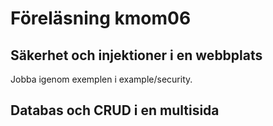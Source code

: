 Föreläsning kmom06
=============================



Säkerhet och injektioner i en webbplats
-----------------------------

Jobba igenom exemplen i example/security.



Databas och CRUD i en multisida
-----------------------------
